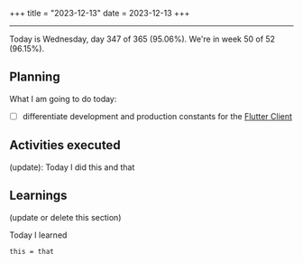 +++
title = "2023-12-13"
date = 2023-12-13
+++

---

Today is Wednesday, day 347 of 365 (95.06%). We're in week 50 of 52 (96.15%).

## Planning

What I am going to do today:

- [ ] differentiate development and production constants for the [Flutter Client](https://github.com/OmnicodeSolutions/luisa_drf_flutter_client)

## Activities executed

(update): Today I did this and that

## Learnings

(update or delete this section)

Today I learned
```
this = that
```
